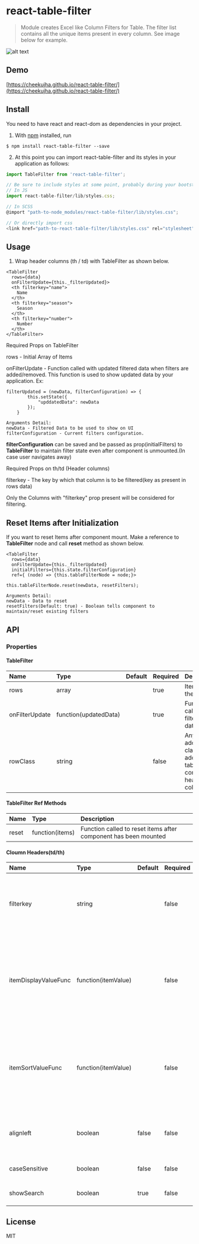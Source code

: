 # react-table-filter

> Module creates Excel like Column Filters for Table. The filter list contains all the unique items present in every column. See image below for example.

![alt text](https://user-images.githubusercontent.com/13845950/34553583-42f475c0-f14e-11e7-87f0-7d9704545bb9.png)

## Demo

[https://cheekujha.github.io/react-table-filter/](https://cheekujha.github.io/react-table-filter/)

## Install
You need to have react and react-dom as dependencies in your project.

1. With [npm](https://npmjs.org/) installed, run

```
$ npm install react-table-filter --save
```

2. At this point you can import react-table-filter and its styles in your application as follows:

```js
import TableFilter from 'react-table-filter';

// Be sure to include styles at some point, probably during your bootstraping
// In JS
import react-table-filter/lib/styles.css;

// In SCSS
@import "path-to-node_modules/react-table-filter/lib/styles.css";

// Or directly import css
<link href="path-to-react-table-filter/lib/styles.css" rel="stylesheet" />

```

## Usage

1. Wrap header columns (th / td) with TableFilter as shown below.
```
<TableFilter 
  rows={data} 
  onFilterUpdate={this._filterUpdated}>
  <th filterkey="name">
    Name
  </th>
  <th filterkey="season">
    Season
  </th>
  <th filterkey="number">
    Number
  </th>
</TableFilter>
```
Required Props on TableFilter

rows - Initial Array of Items

onFilterUpdate - Function called with updated filtered data when filters are added/removed. This function is used to show updated data by your application. Ex:

```
filterUpdated = (newData, filterConfiguration) => {
		this.setState({
			"upddatedData": newData
		});
	}
```
```
Arguments Detail:
newData - Filtered Data to be used to show on UI
filterConfiguration - Current filters configuration.
```
**filterConfiguration** can be saved and be passed as prop(initialFilters) to **TableFilter** to maintain filter state even after component is unmounted.(In case user navigates away)

Required Props on th/td (Header columns)

filterkey - The key by which that column is to be filtered(key as present in rows data)

Only the Columns with "filterkey" prop present will be considered for filtering.

## Reset Items after Initialization

If you want to reset Items after component mount. Make a reference to **TableFilter** node and call **reset** method as shown below.

```
<TableFilter 
  rows={data} 
  onFilterUpdate={this._filterUpdated}
  initialFilters={this.state.filterConfiguration}
  ref={ (node) => {this.tableFilterNode = node;}>
  
this.tableFilterNode.reset(newData, resetFilters);
```

```
Arguments Detail:
newData - Data to reset
resetFilters(Default: true) - Boolean tells component to maintain/reset existing filters
```
## API

### Properties

#### TableFilter

Name | Type | Default | Required | Description 
:--- | :--- | :------ | :------- | :----------
rows | array | | true | Items for the Filter
onFilterUpdate | function(updatedData) | | true | Function called with filtered data
rowClass | string | | false | Any additional class to be added to table row contaning header columns

#### TableFilter Ref Methods

Name | Type | Description 
:--- | :--- | :----------
reset | function(items) | Function called to reset items after component has been mounted


#### Cloumn Headers(td/th)

Name | Type | Default | Required | Description 
:--- | :--- | :------ | :------- | :----------
filterkey | string | | false | Key by which the Column should be filtered(Key as present in single Item)
itemDisplayValueFunc | function(itemValue) | | false | Optional Function that returns the Value that is displayed in the filter list for each item(Default is the item value - Item[key])
itemSortValueFunc | function(itemValue) | | false | Optional Function that returns the Value that is used while sorting (Default is the item value - Item[key])
alignleft | boolean | false | false | Decides while side filter list should be aligned w.r.t Column
caseSensitive | boolean | false | false | Case Sensitivity during sort
showSearch | boolean | true | false | Display/Hide the search input

## License

MIT

